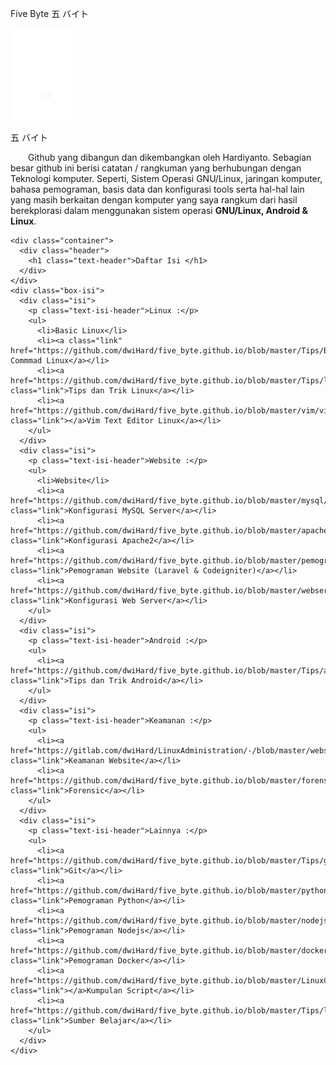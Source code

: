 <!DOCTYPE html>
<html lang="en" dir="ltr">
  <head>
    <meta charset="utf-8">
    <title></title>
    <link rel="stylesheet" href="https://github.com/dwiHard/five_byte.github.io/blob/master/style.css">
    <link rel="preconnect" href="https://fonts.googleapis.com">
    <link rel="preconnect" href="https://fonts.gstatic.com" crossorigin>
    <link href="https://fonts.googleapis.com/css2?family=Kosugi+Maru&family=Montserrat:wght@700&family=Open+Sans&display=swap" rel="stylesheet">
  </head>
  <body>
    <div class="container">
      <div class="header">
        <p class="text-header">Five Byte 五 バイト</p>
      </div>
    </div>
    <div class="container">
      <div class="content foto">
        <img src="https://github.com/dwiHard/five_byte.github.io/blob/master/white.png" class="img" alt="" width="100px">
        <p class="text-content">五 バイト</p>
      </div>
      <div class="content">
        <p class="text-isi" width="320px">&emsp;&emsp;Github yang dibangun dan dikembangkan oleh Hardiyanto. Sebagian besar github ini berisi catatan / rangkuman yang berhubungan dengan Teknologi komputer. Seperti, Sistem Operasi GNU/Linux, jaringan komputer, bahasa pemograman, basis data dan konfigurasi tools serta hal-hal lain yang masih berkaitan dengan komputer yang saya rangkum dari hasil berekplorasi dalam menggunakan sistem operasi <b>GNU/Linux, Android & Linux</b>.</p>
      </div>
    </div>

    <div class="container">
      <div class="header">
        <h1 class="text-header">Daftar Isi </h1>
      </div>
    </div>
    <div class="box-isi">
      <div class="isi">
        <p class="text-isi-header">Linux :</p>
        <ul>
          <li>Basic Linux</li>
          <li><a class="link" href="https://github.com/dwiHard/five_byte.github.io/blob/master/Tips/BasicLinux.md">Basic Commmad Linux</a></li>
          <li><a href="https://github.com/dwiHard/five_byte.github.io/blob/master/Tips/linux.md" class="link">Tips dan Trik Linux</a></li>
          <li><a href="https://github.com/dwiHard/five_byte.github.io/blob/master/vim/vim.md" class="link"></a>Vim Text Editor Linux</a></li>
        </ul>
      </div>
      <div class="isi">
        <p class="text-isi-header">Website :</p>
        <ul>
          <li>Website</li>
          <li><a href="https://github.com/dwiHard/five_byte.github.io/blob/master/mysql/mysql.md" class="link">Konfigurasi MySQL Server</a></li>
          <li><a href="https://github.com/dwiHard/five_byte.github.io/blob/master/apache2/Apache2.md" class="link">Konfigurasi Apache2</a></li>
          <li><a href="https://github.com/dwiHard/five_byte.github.io/blob/master/pemogramanWeb/README.md" class="link">Pemograman Website (Laravel & Codeigniter)</a></li>
          <li><a href="https://github.com/dwiHard/five_byte.github.io/blob/master/webserver/webserver.md" class="link">Konfigurasi Web Server</a></li>
        </ul>
      </div>
      <div class="isi">
        <p class="text-isi-header">Android :</p>
        <ul>
          <li><a href="https://github.com/dwiHard/five_byte.github.io/blob/master/Tips/android.md" class="link">Tips dan Trik Android</a></li>
        </ul>
      </div>
      <div class="isi">
        <p class="text-isi-header">Keamanan :</p>
        <ul>
          <li><a href="https://gitlab.com/dwiHard/LinuxAdministration/-/blob/master/webserver/KeamananWeb.md" class="link">Keamanan Website</a></li>
          <li><a href="https://github.com/dwiHard/five_byte.github.io/blob/master/forensic/forensic.md" class="link">Forensic</a></li>
        </ul>
      </div>
      <div class="isi">
        <p class="text-isi-header">Lainnya :</p>
        <ul>
          <li><a href="https://github.com/dwiHard/five_byte.github.io/blob/master/Tips/git.md" class="link">Git</a></li>
          <li><a href="https://github.com/dwiHard/five_byte.github.io/blob/master/python/python.md" class="link">Pemograman Python</a></li>
          <li><a href="https://github.com/dwiHard/five_byte.github.io/blob/master/nodejs/nodejs.md" class="link">Pemograman Nodejs</a></li>
          <li><a href="https://github.com/dwiHard/five_byte.github.io/blob/master/docker/docker.md" class="link">Pemograman Docker</a></li>
          <li><a href="https://github.com/dwiHard/five_byte.github.io/blob/master/LinuxConfigBackup/MyConfig.md" class="link"></a>Kumpulan Script</a></li>
          <li><a href="https://github.com/dwiHard/five_byte.github.io/blob/master/Tips/linkInspirasi.md" class="link">Sumber Belajar</a></li>
        </ul>
      </div>
    </div>
  </body>
</html>
